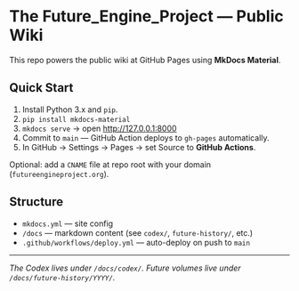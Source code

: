 # The Future_Engine_Project — Public Wiki

This repo powers the public wiki at GitHub Pages using **MkDocs Material**.

## Quick Start
1. Install Python 3.x and `pip`.
2. `pip install mkdocs-material`
3. `mkdocs serve`  → open http://127.0.0.1:8000
4. Commit to `main` — GitHub Action deploys to `gh-pages` automatically.
5. In GitHub → Settings → Pages → set Source to **GitHub Actions**.

Optional: add a `CNAME` file at repo root with your domain (`futureengineproject.org`).

## Structure
- `mkdocs.yml` — site config
- `/docs` — markdown content (see `codex/`, `future-history/`, etc.)
- `.github/workflows/deploy.yml` — auto-deploy on push to `main`

---

*The Codex lives under `/docs/codex/`. Future volumes live under `/docs/future-history/YYYY/`.*
